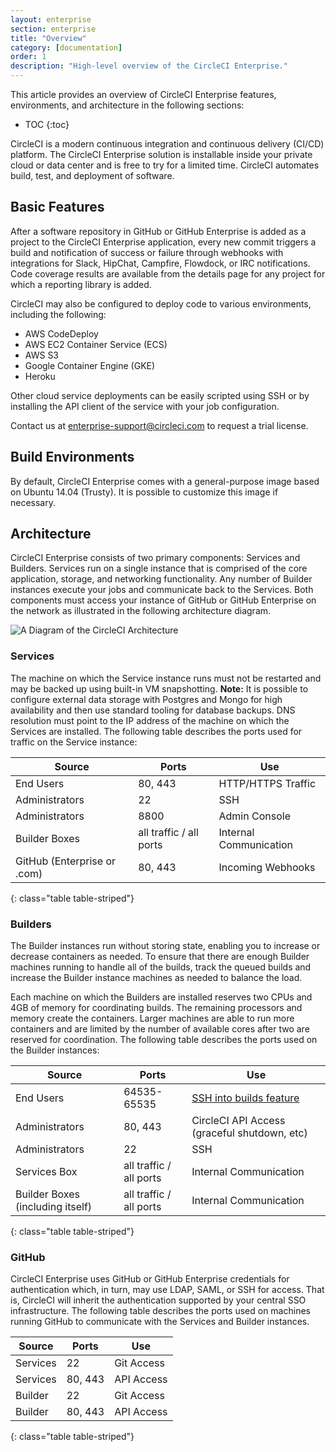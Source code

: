 ```yaml
---
layout: enterprise
section: enterprise
title: "Overview"
category: [documentation]
order: 1
description: "High-level overview of the CircleCI Enterprise."
---
```


This article provides an overview of CircleCI Enterprise features, environments, and architecture in the following sections:

* TOC
{:toc}

CircleCI is a modern continuous integration and continuous delivery (CI/CD) platform. The CircleCI Enterprise solution is installable inside your private cloud or data center and is free to try for a limited time. CircleCI automates build, test, and deployment of software.

## Basic Features

After a software repository in GitHub or GitHub Enterprise is added as a project to the CircleCI Enterprise application, every new commit triggers a build and notification of success or failure through webhooks with integrations for Slack, HipChat, Campfire, Flowdock, or IRC notifications. Code coverage results are available from the details page for any project for which a reporting library is added.

CircleCI may also be configured to deploy code to various environments, including the following:

- AWS CodeDeploy
- AWS EC2 Container Service (ECS)
- AWS S3
- Google Container Engine (GKE)
- Heroku

Other cloud service deployments can be easily scripted using SSH or by installing the API client of the service with your job configuration.

Contact us at <enterprise-support@circleci.com> to request a trial license.

## Build Environments

By default, CircleCI Enterprise comes with a general-purpose image based on Ubuntu 14.04 (Trusty). It is possible to customize this image if necessary. 

## Architecture

CircleCI Enterprise consists of two primary components: Services and Builders. Services run on a single instance that is comprised of the core application, storage, and networking functionality. Any number of Builder instances execute your jobs and communicate back to the Services. Both components must access your instance of GitHub or GitHub Enterprise on the network as illustrated in the following architecture diagram.

![A Diagram of the CircleCI Architecture]({{site.baseurl}}/assets/img/docs/ccie_arch.png)

### Services 

The machine on which the Service instance runs must not be restarted and may be backed up using built-in VM snapshotting. **Note:** It is possible to configure external data storage with Postgres and Mongo for high availability and then use standard tooling for database backups. DNS resolution must point to the IP address of the machine on which the Services are installed. The following table describes the ports used for traffic on the Service instance:


| Source                      | Ports                   | Use                    |
|-----------------------------|-------------------------|------------------------|
| End Users                   | 80, 443                 | HTTP/HTTPS Traffic     |
| Administrators              | 22                      | SSH                    |
| Administrators              | 8800                    | Admin Console          |
| Builder Boxes               | all traffic / all ports | Internal Communication |
| GitHub (Enterprise or .com) | 80, 443                 | Incoming Webhooks      |
{: class="table table-striped"}

### Builders
The Builder instances run without storing state, enabling you to increase or decrease containers as needed. To ensure that there are enough Builder machines running to handle all of the builds, track the queued builds and increase the Builder instance machines as needed to balance the load.

Each machine on which the Builders are installed reserves two CPUs and 4GB of memory for coordinating builds. The remaining processors and memory create the containers. Larger machines are able to run more containers and are limited by the number of available cores after two are reserved for coordination. The following table describes the ports used on the Builder instances:


| Source                           | Ports                   | Use                                                            |
|----------------------------------|-------------------------|----------------------------------------------------------------|
| End Users                        | 64535-65535             | [SSH into builds feature](https://circleci.com/docs/1.0/ssh-build/) |
| Administrators                   | 80, 443                 | CircleCI API Access (graceful shutdown, etc)                   |
| Administrators                   | 22                      | SSH                                                            |
| Services Box                     | all traffic / all ports | Internal Communication                                         |
| Builder Boxes (including itself) | all traffic / all ports | Internal Communication                                         |
{: class="table table-striped"}

### GitHub
CircleCI Enterprise uses GitHub or GitHub Enterprise credentials for
authentication which, in turn, may use LDAP, SAML, or SSH for access. That is, CircleCI will inherit the authentication  supported by your central SSO infrastructure. The following table describes the ports used on machines running GitHub to communicate with the Services and Builder instances.


| Source        | Ports   | Use          |
|---------------|---------|--------------|
| Services   | 22      | Git Access   |
| Services   | 80, 443 | API Access   |
| Builder  | 22      | Git Access   |
| Builder  | 80, 443 | API Access   |
{: class="table table-striped"}




